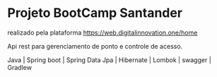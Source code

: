 # Projeto BootCamp Santander 

realizado pela plataforma https://web.digitalinnovation.one/home

Api rest para gerenciamento de ponto e controle de acesso.

Java | Spring boot | Spring Data Jpa | Hibernate | Lombok | swagger | Gradlew
